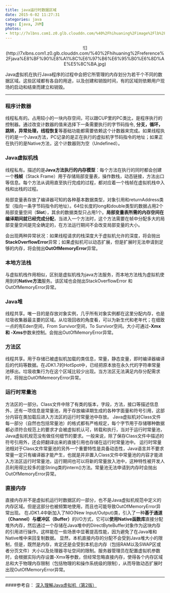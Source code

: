 ```yaml
---
title: java运行时数据区域
date: 2015-6-02 11:27:31
categories: java
tags: [java, JVM]
photos: 
- http://7xlbns.com1.z0.glb.clouddn.com/%40%2Fhihuaning%2Fimage%2Flb%2Flb10.jpg
---
```


<center>![](http://7xlbns.com1.z0.glb.clouddn.com/%40%2Fhihuaning%2Freference%2Fjava%E8%BF%90%E8%A1%8C%E6%97%B6%E6%95%B0%E6%8D%AE%E5%8C%BA.jpg)
</center>

Java虚拟机在执行Java程序的过程中会把它所管理的内存划分为若干个不同的数据区域。这些区域都有各自的用途，以及创建和销毁时间，有的区域则依赖用户现场的启动和结束而建立和销毁。

---
### 程序计数器

线程私有的。占用较小的一块内存空间，可以跟CUP里的PC类比，是程序执行的控制器。通过改变计数器的值来选择下一条需要执行的字节码指令, <strong> 分支，循环，跳转，异常处理，线程恢复</strong>等基础功能都需要依赖这个计数器来完成。如果线程执行的是一个Java方法，PC记录的是正在执行的虚拟机字节码指令的地址；如果正在执行的是Native方法，这个计数器则为空（Undefined）。

### Java虚拟机栈

线程私有。描述的是<strong>Java方法执行的内存模型</strong>：每个方法在执行的同时都会创建一个<strong>栈帧</strong>（Stack Frame）用于存储局部变量表，操作数栈，动态链接，方法出口等信息。每个方法从调用直至执行完成的过程，都对应着一个栈帧在虚拟机栈中入栈和出栈的过程。

局部变量表存放了编译器可知的各种基本数据类型，对象引用和returnAddress类型（指向一条字节码指令的地址）。64位长度的long和double类型的数据占用2个局部变量空间（<strong>Slot</strong>），其余的数据类型只占用1个。<strong>局部变量表所需的内存空间在编译期间就已经完成分配</strong>，当进入一个方法时，这个方法需要在帧中分配多大的局部变量空间是完全确定的，在方法运行期间不会改变局部变量的大小。

会出现两种异常状况：如果线程请求的栈深度大于虚拟机允许的深度，将会抛出<strong>StackOverflowError</strong>异常；如果虚拟机可以动态扩展，但是扩展时无法申请到足够的内存，将会抛出<strong>OutOfMemoryError</strong>异常。


### 本地方法栈

与虚拟机栈作用相似，区别是虚拟机栈为java方法服务，而本地方法栈为虚拟机使用到的<strong>Native方法</strong>服务。该区域也会抛出StackOverflowError 和OutOfMemoryError异常。

### Java堆
线程共享。唯一目的是存放对象实例，几乎所有对象实例都在这里分配内存，也是垃圾收集器最主要的区域。从垃圾回收的角度看，可以为新生代和老年代；在细致一点的有Eden空间，From Survivor空间，To Survivor空间。大小可通过<strong>-Xmx 和 -Xms</strong>参数来控制。会抛出OutOfMemoryError异常。

### 方法区
线程共享。用于存储已被虚拟机加载的类信息，常量，静态变量，即时编译器编译后的代码等数据。在JDK1.7的HotSpot中，已经把原本放在永久代的字符串常量池移出。垃圾收集行为在这个区域比较少出现。当方法区无法满足内存分配需求时，将抛出OutOfMemeoryError异常。

### 运行时常量池
方法区的一部分。Class文件中除了有类的版本，字段，方法，接口等描述信息外，还有一项信息是常量池，用于存放编译期生成的各种字面量和符号引用，这部分内容在类加载后进入方法区的运行时常量池中存放。
Java虚拟机对Class文件每一部分（自然也包括常量池）的格式都有严格规定，每个字节用于存储哪种数据都必须符合规范上的要求才会被虚拟机认可，转载和执行，当对于运行时常量池，Java虚拟机规范没有做任何细节的要求。一般来说，除了保存Class文件中描述的符号引用外，还会把翻译出来的直接引用也存储在运行时常量池中。
运行时常量池相对于Class文件常量池的另外一个重要特性是具备动态性，Java语言并不要求常量一定只有编译器才能产生，也就是并非置入Class文件中常量池的内容才能进入方法区运行时常量池，运行期间也可以将新的常量放入池中，这种特性被开发人员利用得比较多的是String类的intern()方法。常量池无法申请到内存时会抛出OutOfMemoryError异常。


### 直接内存
直接内存并不是虚拟机运行时数据区的一部分，也不是Java虚拟机规范中定义的内存区域。但是这部分也被频繁地使用，而且也可能导致OutOfMemoryError异常出现。
在JDK1.4中新加入了NIO(New Input/Output)类，引入了一种<strong>基于通道（Channel）与缓冲区（Buffer）</strong>的I/O方式，它可以<strong>使用Native函数库</strong>直接分配堆外内存，然后通过一个存储在Java堆中的DirectByteBuffer对象作为这块内存的引用进行操作。这样能在一些场景中显著提高性能，因为避免了在Java堆和Native堆中来回复制数据。
显然，本机直接内存的分配不会受到Java堆大小的限制，但是，既然是内存，肯定还是会受到本机总内存（包括RAM以及SWAP区或者分页文件）大小以及处理器寻址空间的限制。服务器管理员在配置虚拟机参数时，会根据实际内存设置-Xmx等参数，但经常忽略直接内存，使得各个内存区域总和大于物理内存限制（包括物理的和操作系统级的限制），从而导致动态扩展时出现OutOfMemoryError异常。

---

####参考自：
[深入理解Java虚拟机（第2版）](https://book.douban.com/subject/24722612/)
